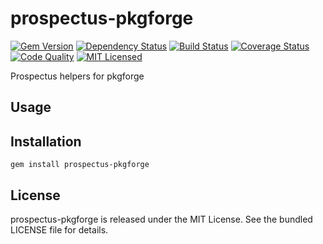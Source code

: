 prospectus-pkgforge
=========

[![Gem Version](https://img.shields.io/gem/v/prospectus-pkgforge.svg)](https://rubygems.org/gems/prospectus-pkgforge)
[![Dependency Status](https://img.shields.io/gemnasium/akerl/prospectus-pkgforge.svg)](https://gemnasium.com/akerl/prospectus-pkgforge)
[![Build Status](https://img.shields.io/circleci/project/akerl/prospectus-pkgforge.svg)](https://circleci.com/gh/akerl/prospectus-pkgforge)
[![Coverage Status](https://img.shields.io/codecov/c/github/akerl/prospectus-pkgforge.svg)](https://codecov.io/github/akerl/prospectus-pkgforge)
[![Code Quality](https://img.shields.io/codacy/.svg)](https://www.codacy.com/app/akerl/prospectus-pkgforge)
[![MIT Licensed](https://img.shields.io/badge/license-MIT-green.svg)](https://tldrlegal.com/license/mit-license)

Prospectus helpers for pkgforge

## Usage

## Installation

    gem install prospectus-pkgforge

## License

prospectus-pkgforge is released under the MIT License. See the bundled LICENSE file for details.

